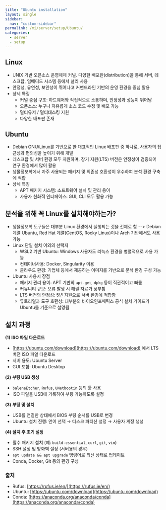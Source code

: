 ```yaml
---
title: "Ubuntu installation"
layout: single
sidebar:
  nav: "custom-sidebar"
permalink: /mi/server/setup/Ubuntu/
categories:
  - server
  - setup
---
```


## Linux

- UNIX 기반 오픈소스 운영체제 커널. 다양한 배포판(distribution)을 통해 서버, 데스크탑, 임베디드 시스템 등에서 널리 사용
- 안정성, 유연성, 보안성이 뛰어나고 커맨드라인 기반의 운영 환경을 중심 활용
- 상세 특징
  - 커널 중심 구조: 하드웨어와 직접적으로 소통하며, 안정성과 성능이 뛰어남
  - 오픈소스: 누구나 자유롭게 소스 코드 수정 및 배포 가능
  - 멀티유저 / 멀티태스킹 지원
  - 다양한 배포판 존재


## Ubuntu

- Debian GNU/Linux를 기반으로 한 대표적인 Linux 배포판 중 하나로, 사용자의 접근성과 편의성을 높이기 위해 개발
- 데스크탑 및 서버 환경 모두 지원하며, 장기 지원(LTS) 버전은 안정성이 검증되어 연구 환경에서 많이 활용
- 생물정보학에서 자주 사용되는 패키지 및 의존성 호환성이 우수하여 분석 환경 구축에 적합
- 상세 특징
  - APT 패키지 시스템: 소프트웨어 설치 및 관리 용이
  - 사용자 친화적 인터페이스: GUI, CLI 모두 활용 가능


## 분석을 위해 꼭 Linux를 설치해야하는가?

  - 생물정보학 도구들은 대부분 Linux 환경에서 실행되는 것을 전제로 함 --> Debian 계열 Ubuntu, Red Hat 계열(CentOS, Rocky Linux)이나 Arch 기반에서도 사용 가능
  - Linux 단일 설치 이외의 선택지
     - WSL2 기반 Ubuntu: Windows 사용자도 리눅스 환경을 병렬적으로 사용 가능
     - 컨테이너사용: Docker, Singularity 이용 
     - 클라우드 환경: 기업체 등에서 제공하는 이미지를 기반으로 분석 환경 구성 가능
  - Ubuntu 사용시 장점
     - 패키지 관리 용이: APT 기반의 `apt-get`, `dpkg` 등이 직관적이고 빠름  
     - 커뮤니티 규모: 오류 발생 시 해결 자료가 풍부함  
     - LTS 버전의 안정성: 5년 지원으로 서버 환경에 적합함  
     - 튜토리얼과 도구 호환성: 대부분의 바이오인포매틱스 공식 설치 가이드가 Ubuntu를 기준으로 설명됨


## 설치 과정  

   **(1) ISO 파일 다운로드**  
   - [https://ubuntu.com/download](https://ubuntu.com/download) 에서 LTS 버전 ISO 파일 다운로드  
   - 서버 용도: Ubuntu Server  
   - GUI 포함: Ubuntu Desktop  
   
   **(2) 부팅 USB 생성**  
   - `balenaEtcher`, `Rufus`, `UNetbootin` 등의 툴 사용  
   - ISO 파일을 USB에 기록하여 부팅 가능하도록 설정

   **(3) 부팅 및 설치**  
   - USB를 연결한 상태에서 BIOS 부팅 순서를 USB로 변경  
   - Ubuntu 설치 진행: 언어 선택 → 디스크 파티션 설정 → 사용자 계정 생성

   **(4) 설치 후 초기 설정**  
   - 필수 패키지 설치 (예: `build-essential`, `curl`, `git`, `vim`)  
   - SSH 설정 및 방화벽 설정 (서버용의 경우)  
   - `apt update && apt upgrade` 명령어로 최신 상태로 업데이트  
   - Conda, Docker, Git 등의 환경 구성



### 출처
  - Rufus: [https://rufus.ie/en/](https://rufus.ie/en/)
  - Ubuntu: [https://ubuntu.com/download](https://ubuntu.com/download)
  - Conda: [https://anaconda.org/anaconda/conda](https://anaconda.org/anaconda/conda)
